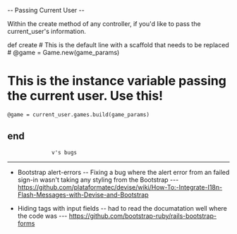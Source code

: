 -- Passing Current User --

Within the create method of any controller, if you'd like to pass the current_user's information. 

  def create
		# This is the default line with a scaffold that needs to be replaced  
    # @game = Game.new(game_params)
   
   # This is the instance variable passing the current user. Use this!
    @game = current_user.games.build(game_params) 
end
---



			      v's bugs
----------------------------------------

- Bootstrap alert-errors 
	-- Fixing a bug where the alert error from an failed sign-in  wasn't taking any styling from the Bootstrap
			--- https://github.com/plataformatec/devise/wiki/How-To:-Integrate-I18n-Flash-Messages-with-Devise-and-Bootstrap


- Hiding tags with input fields 
	-- had to read the documatation well where the code was 
		--- https://github.com/bootstrap-ruby/rails-bootstrap-forms






		